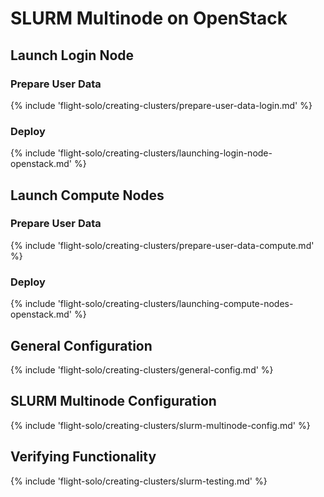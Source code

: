 # SLURM Multinode on OpenStack

## Launch Login Node

### Prepare User Data

{% include 'flight-solo/creating-clusters/prepare-user-data-login.md' %}

### Deploy

{% include 'flight-solo/creating-clusters/launching-login-node-openstack.md' %}

## Launch Compute Nodes

### Prepare User Data

{% include 'flight-solo/creating-clusters/prepare-user-data-compute.md' %}

### Deploy

{% include 'flight-solo/creating-clusters/launching-compute-nodes-openstack.md' %}

## General Configuration

{% include 'flight-solo/creating-clusters/general-config.md' %}

## SLURM Multinode Configuration

{% include 'flight-solo/creating-clusters/slurm-multinode-config.md' %}

## Verifying Functionality

{% include 'flight-solo/creating-clusters/slurm-testing.md' %}
